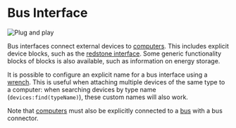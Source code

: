 # Bus Interface
![Plug and play](item:better_cc:bus_interface)

Bus interfaces connect external devices to [computers](computer.md). This includes explicit device blocks, such as the [redstone interface](redstone_interface.md). Some generic functionality blocks of blocks is also available, such as information on energy storage.

It is possible to configure an explicit name for a bus interface using a [wrench](../item/wrench.md). This is useful when attaching multiple devices of the same type to a computer: when searching devices by type name (`devices:find(typeName)`), these custom names will also work.
 
Note that [computers](computer.md) must also be explicitly connected to a [bus](bus_cable.md) with a bus connector.
